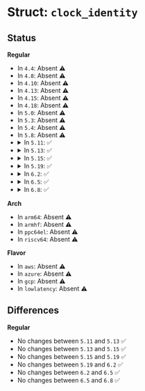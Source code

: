 # Struct: <code>clock_identity</code>

## Status
<b>Regular</b>
<ul>
<li>
In <code>4.4</code>: Absent ⚠️
</li>
<li>
In <code>4.8</code>: Absent ⚠️
</li>
<li>
In <code>4.10</code>: Absent ⚠️
</li>
<li>
In <code>4.13</code>: Absent ⚠️
</li>
<li>
In <code>4.15</code>: Absent ⚠️
</li>
<li>
In <code>4.18</code>: Absent ⚠️
</li>
<li>
In <code>5.0</code>: Absent ⚠️
</li>
<li>
In <code>5.3</code>: Absent ⚠️
</li>
<li>
In <code>5.4</code>: Absent ⚠️
</li>
<li>
In <code>5.8</code>: Absent ⚠️
</li>
<li>
<details>
<summary>In <code>5.11</code>: ✅</summary>

```c
struct clock_identity {
    u8 id[8];
};
```
</details>
</li>
<li>
<details>
<summary>In <code>5.13</code>: ✅</summary>

```c
struct clock_identity {
    u8 id[8];
};
```
</details>
</li>
<li>
<details>
<summary>In <code>5.15</code>: ✅</summary>

```c
struct clock_identity {
    u8 id[8];
};
```
</details>
</li>
<li>
<details>
<summary>In <code>5.19</code>: ✅</summary>

```c
struct clock_identity {
    u8 id[8];
};
```
</details>
</li>
<li>
<details>
<summary>In <code>6.2</code>: ✅</summary>

```c
struct clock_identity {
    u8 id[8];
};
```
</details>
</li>
<li>
<details>
<summary>In <code>6.5</code>: ✅</summary>

```c
struct clock_identity {
    u8 id[8];
};
```
</details>
</li>
<li>
<details>
<summary>In <code>6.8</code>: ✅</summary>

```c
struct clock_identity {
    u8 id[8];
};
```
</details>
</li>
</ul>
<b>Arch</b>
<ul>
<li>
In <code>arm64</code>: Absent ⚠️
</li>
<li>
In <code>armhf</code>: Absent ⚠️
</li>
<li>
In <code>ppc64el</code>: Absent ⚠️
</li>
<li>
In <code>riscv64</code>: Absent ⚠️
</li>
</ul>
<b>Flavor</b>
<ul>
<li>
In <code>aws</code>: Absent ⚠️
</li>
<li>
In <code>azure</code>: Absent ⚠️
</li>
<li>
In <code>gcp</code>: Absent ⚠️
</li>
<li>
In <code>lowlatency</code>: Absent ⚠️
</li>
</ul>

## Differences
<b>Regular</b>
<ul>
<li>
No changes between <code>5.11</code> and <code>5.13</code> ✅
</li>
<li>
No changes between <code>5.13</code> and <code>5.15</code> ✅
</li>
<li>
No changes between <code>5.15</code> and <code>5.19</code> ✅
</li>
<li>
No changes between <code>5.19</code> and <code>6.2</code> ✅
</li>
<li>
No changes between <code>6.2</code> and <code>6.5</code> ✅
</li>
<li>
No changes between <code>6.5</code> and <code>6.8</code> ✅
</li>
</ul>
